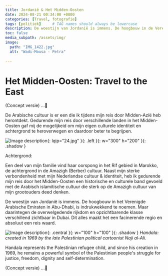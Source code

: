 ```yaml
---
title: Jordanië & Het Midden-Oosten
date: 2024-08-21 00:34:00 +0800
categories: [Travel, fotografie]
tags: [politiek]     # TAG names should always be lowercase
description: De woestijn van Jordanië is immens. De hoogbouw in de Verenigde Arabische Emiraten met name in Abu-Dhabi, is indrukwekkend om te zien. Tergelijkertijd zijn de klasseverschillen in Dubai duidelijk merkbaar en op momenten ongemakkelijk. Dit alles maakt een reis door het Midden-Oosten er een om niet snel te vergeten.
toc: false
media_subpath: /assets/img/
image:
  path: "IMG_1422.jpg"
  alt: "Wadi-Mousa - Petra"
  
---
```

 
# Het Midden-Oosten: Travel to the East 
(Concept versie) ...🍉

De Arabische cultuur is er een die ik tijdens mijn reis door Midden-Azië heb herontdekt. Gedurende mijn reis door verschillende landen in het Midden-Oosten gaf mij de mogelijkeid om mijn eigen culturele identiteit en achtergrond te heroverwegen en daardoor beter te begrijpen.

![Image description](24.jpg){: lqip="24.jpg" }{: .left }{: w="300" h="200" }{: .shadow }

Achtergrond:  

Een deel van mijn familie vind haar oorspong in het Rif gebied in Marokko, de achtergrond in de Amazigh (Berber) cultuur. Naast mijn sterke verbondenheid met mijn Nederlandse cultuur & identiteit, heb ik gedurende mijn reis door het Midden-Oosten een historische en culturele band gevoeld met de Arabisch islamitische cultuur die sterk op de Amazigh cultuur van mijn grootouders deed denken.

De woestijn van Jordanië is immens. De hoogbouw in het Verenigde Arabische Emiraten in Abu-Dhabi, is indrukwekkend te noemen.
Maar daarintegen de overwelgedende rijkdom en opzichtbarende klasse verschillend zichtbaar in Dubai. Dit alles maakt het een facinerende regio en absoluut een reis waard.
  

![Image description](https://upload.wikimedia.org/wikipedia/commons/1/12/Handala.svg){: .central }{: w="100" h="100" }{: .shadow }
_Handala: created in 1969 by the late Palestinian political cartoonist Naji al-Ali._


Handala represents the Palestinian refugee child, and since his creation in 1969, he remains a powerful symbol of the Palestinian people's struggle for justice, freedom, dignity and self-determination.

(Concept versie) ...🍉



